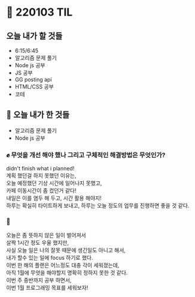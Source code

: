 # :rocket: 220103 TIL

## 오늘 내가 할 것들

- 6:15/6:45
- 알고리즘 문제 풀기
- Node js 공부
- JS 공부
- GG posting api
- HTML/CSS 공부
- 코테

## :seedling: 오늘 내가 한 것들

- 알고리즘 문제 풀기
- Node js 공부

### :fist: 무엇을 개선 해야 했나 그리고 구체적인 해결방법은 무엇인가?

didn't finish what i planned!  
계획 했던걸 하지 못했던 이유는,  
오늘 예정했던 기상 시간에 일어나지 못했고,  
카페 이동시간이 좀 컸던거 같다!  
내일은 이를 염두 해 두고, 시간 활용 해야지!  
하루는 확실히 타이트하게 보내고, 하루는 오늘 정도의 업무를 진행하면 좋을 것 같다.

### :muscle:

오늘은 좀 뜻하지 않은 일이 벌어져서  
살짝 1시간 정도 우울 했지만,  
사실 오늘 일은 나의 잘못 때문에 생긴일도 아니고 해서,  
내가 할수 있는 일에 focus 하기로 했다.  
이번 한 해의 플랜은 어느정도 대충 각이 세워졌는데,  
아직 1월에 무엇을 해야할지 명확히 정하지 못한 것 같다.  
이번 주 중반까지 공부 하면서,  
이번 1월 프로그래밍 목표를 세워보자!
